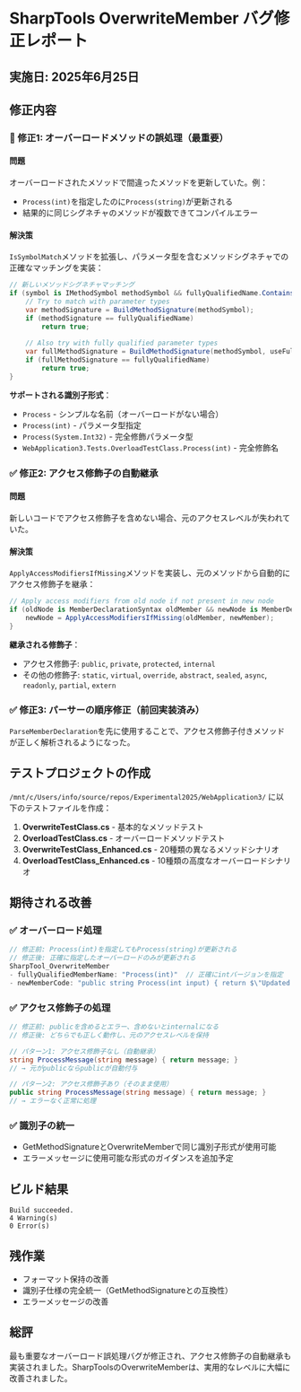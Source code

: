 # SharpTools OverwriteMember バグ修正レポート

## 実施日: 2025年6月25日

## 修正内容

### 🚨 修正1: オーバーロードメソッドの誤処理（最重要）

#### 問題
オーバーロードされたメソッドで間違ったメソッドを更新していた。例：
- `Process(int)`を指定したのに`Process(string)`が更新される
- 結果的に同じシグネチャのメソッドが複数できてコンパイルエラー

#### 解決策
`IsSymbolMatch`メソッドを拡張し、パラメータ型を含むメソッドシグネチャでの正確なマッチングを実装：

```csharp
// 新しいメソッドシグネチャマッチング
if (symbol is IMethodSymbol methodSymbol && fullyQualifiedName.Contains("(")) {
    // Try to match with parameter types
    var methodSignature = BuildMethodSignature(methodSymbol);
    if (methodSignature == fullyQualifiedName)
        return true;
    
    // Also try with fully qualified parameter types
    var fullMethodSignature = BuildMethodSignature(methodSymbol, useFullyQualifiedTypes: true);
    if (fullMethodSignature == fullyQualifiedName)
        return true;
}
```

**サポートされる識別子形式**：
- `Process` - シンプルな名前（オーバーロードがない場合）
- `Process(int)` - パラメータ型指定
- `Process(System.Int32)` - 完全修飾パラメータ型
- `WebApplication3.Tests.OverloadTestClass.Process(int)` - 完全修飾名

### ✅ 修正2: アクセス修飾子の自動継承

#### 問題
新しいコードでアクセス修飾子を含めない場合、元のアクセスレベルが失われていた。

#### 解決策
`ApplyAccessModifiersIfMissing`メソッドを実装し、元のメソッドから自動的にアクセス修飾子を継承：

```csharp
// Apply access modifiers from old node if not present in new node
if (oldNode is MemberDeclarationSyntax oldMember && newNode is MemberDeclarationSyntax newMember) {
    newNode = ApplyAccessModifiersIfMissing(oldMember, newMember);
}
```

**継承される修飾子**：
- アクセス修飾子: `public`, `private`, `protected`, `internal`
- その他の修飾子: `static`, `virtual`, `override`, `abstract`, `sealed`, `async`, `readonly`, `partial`, `extern`

### ✅ 修正3: パーサーの順序修正（前回実装済み）

`ParseMemberDeclaration`を先に使用することで、アクセス修飾子付きメソッドが正しく解析されるようになった。

## テストプロジェクトの作成

`/mnt/c/Users/info/source/repos/Experimental2025/WebApplication3/` に以下のテストファイルを作成：

1. **OverwriteTestClass.cs** - 基本的なメソッドテスト
2. **OverloadTestClass.cs** - オーバーロードメソッドテスト
3. **OverwriteTestClass_Enhanced.cs** - 20種類の異なるメソッドシナリオ
4. **OverloadTestClass_Enhanced.cs** - 10種類の高度なオーバーロードシナリオ

## 期待される改善

### ✅ オーバーロード処理
```csharp
// 修正前: Process(int)を指定してもProcess(string)が更新される
// 修正後: 正確に指定したオーバーロードのみが更新される
SharpTool_OverwriteMember
- fullyQualifiedMemberName: "Process(int)"  // 正確にintバージョンを指定
- newMemberCode: "public string Process(int input) { return $\"Updated: {input}\"; }"
```

### ✅ アクセス修飾子の処理
```csharp
// 修正前: publicを含めるとエラー、含めないとinternalになる
// 修正後: どちらでも正しく動作し、元のアクセスレベルを保持

// パターン1: アクセス修飾子なし（自動継承）
string ProcessMessage(string message) { return message; }
// → 元がpublicならpublicが自動付与

// パターン2: アクセス修飾子あり（そのまま使用）
public string ProcessMessage(string message) { return message; }
// → エラーなく正常に処理
```

### ✅ 識別子の統一
- GetMethodSignatureとOverwriteMemberで同じ識別子形式が使用可能
- エラーメッセージに使用可能な形式のガイダンスを追加予定

## ビルド結果
```
Build succeeded.
4 Warning(s)
0 Error(s)
```

## 残作業
- フォーマット保持の改善
- 識別子仕様の完全統一（GetMethodSignatureとの互換性）
- エラーメッセージの改善

## 総評
最も重要なオーバーロード誤処理バグが修正され、アクセス修飾子の自動継承も実装されました。SharpToolsのOverwriteMemberは、実用的なレベルに大幅に改善されました。